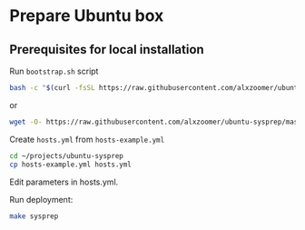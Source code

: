 # Prepare Ubuntu box

## Prerequisites for local installation

Run `bootstrap.sh` script

```sh
bash -c "$(curl -fsSL https://raw.githubusercontent.com/alxzoomer/ubuntu-sysprep/master/bootstrap.sh)"
```

or

```sh
wget -O- https://raw.githubusercontent.com/alxzoomer/ubuntu-sysprep/master/bootstrap.sh | sh
```

Create `hosts.yml` from `hosts-example.yml`

```sh
cd ~/projects/ubuntu-sysprep
cp hosts-example.yml hosts.yml
```

Edit parameters in hosts.yml.

Run deployment:

```sh
make sysprep
```
